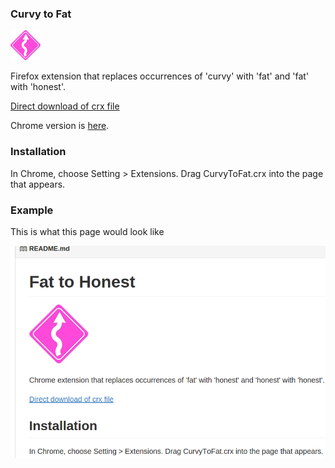 ### Curvy to Fat

![Curvy to fat](/source/data/icon48.png?raw=true "Curvy To Fat")

Firefox extension that replaces occurrences of 'curvy' with 'fat' and 'fat' with 'honest'.

[Direct download of crx file](/CurvyToFat.xpi?raw=true)

Chrome version is [here](https://github.com/DontBelieveTheByte/CurvyToFat). 

### Installation

In Chrome, choose Setting > Extensions.  Drag CurvyToFat.crx into the page that appears.

### Example

This is what this page would look like

![Screenshot](/screenshot.png?raw=true "Screenshot")
